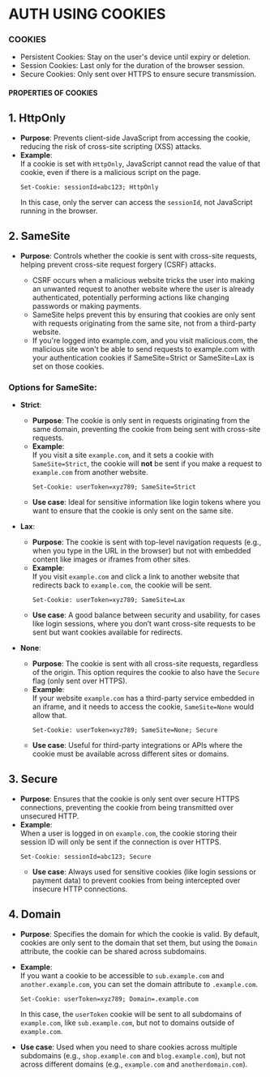
# AUTH USING COOKIES

### COOKIES

- Persistent Cookies: Stay on the user's device until expiry or deletion.
- Session Cookies: Last only for the duration of the browser session.
- Secure Cookies: Only sent over HTTPS to ensure secure transmission.

#### PROPERTIES OF COOKIES

## 1. HttpOnly

- **Purpose**: Prevents client-side JavaScript from accessing the cookie, reducing the risk of cross-site scripting (XSS) attacks.
- **Example**:  
  If a cookie is set with `HttpOnly`, JavaScript cannot read the value of that cookie, even if there is a malicious script on the page.
  ```http
  Set-Cookie: sessionId=abc123; HttpOnly
  ```
  In this case, only the server can access the `sessionId`, not JavaScript running in the browser.

## 2. SameSite

- **Purpose**: Controls whether the cookie is sent with cross-site requests, helping prevent cross-site request forgery (CSRF) attacks.

  - CSRF occurs when a malicious website tricks the user into making an unwanted request to another website where the user is already authenticated, potentially performing actions like changing passwords or making payments.
  - SameSite helps prevent this by ensuring that cookies are only sent with requests originating from the same site, not from a third-party website.
  - If you're logged into example.com, and you visit malicious.com, the malicious site won't be able to send requests to example.com with your authentication cookies if SameSite=Strict or SameSite=Lax is set on those cookies.

### Options for SameSite:

- **Strict**:

  - **Purpose**: The cookie is only sent in requests originating from the same domain, preventing the cookie from being sent with cross-site requests.
  - **Example**:  
    If you visit a site `example.com`, and it sets a cookie with `SameSite=Strict`, the cookie will **not** be sent if you make a request to `example.com` from another website.
    ```http
    Set-Cookie: userToken=xyz789; SameSite=Strict
    ```
  - **Use case**: Ideal for sensitive information like login tokens where you want to ensure that the cookie is only sent on the same site.

- **Lax**:

  - **Purpose**: The cookie is sent with top-level navigation requests (e.g., when you type in the URL in the browser) but not with embedded content like images or iframes from other sites.
  - **Example**:  
    If you visit `example.com` and click a link to another website that redirects back to `example.com`, the cookie will be sent.
    ```http
    Set-Cookie: userToken=xyz789; SameSite=Lax
    ```
  - **Use case**: A good balance between security and usability, for cases like login sessions, where you don’t want cross-site requests to be sent but want cookies available for redirects.

- **None**:
  - **Purpose**: The cookie is sent with all cross-site requests, regardless of the origin. This option requires the cookie to also have the `Secure` flag (only sent over HTTPS).
  - **Example**:  
    If your website `example.com` has a third-party service embedded in an iframe, and it needs to access the cookie, `SameSite=None` would allow that.
    ```http
    Set-Cookie: userToken=xyz789; SameSite=None; Secure
    ```
  - **Use case**: Useful for third-party integrations or APIs where the cookie must be available across different sites or domains.

## 3. Secure

- **Purpose**: Ensures that the cookie is only sent over secure HTTPS connections, preventing the cookie from being transmitted over unsecured HTTP.
- **Example**:  
  When a user is logged in on `example.com`, the cookie storing their session ID will only be sent if the connection is over HTTPS.
  ```http
  Set-Cookie: sessionId=abc123; Secure
  ```
  - **Use case**: Always used for sensitive cookies (like login sessions or payment data) to prevent cookies from being intercepted over insecure HTTP connections.

## 4. Domain

- **Purpose**: Specifies the domain for which the cookie is valid. By default, cookies are only sent to the domain that set them, but using the `Domain` attribute, the cookie can be shared across subdomains.
- **Example**:  
  If you want a cookie to be accessible to `sub.example.com` and `another.example.com`, you can set the domain attribute to `.example.com`.

  ```http
  Set-Cookie: userToken=xyz789; Domain=.example.com
  ```

  In this case, the `userToken` cookie will be sent to all subdomains of `example.com`, like `sub.example.com`, but not to domains outside of `example.com`.

- **Use case**: Used when you need to share cookies across multiple subdomains (e.g., `shop.example.com` and `blog.example.com`), but not across different domains (e.g., `example.com` and `anotherdomain.com`).
